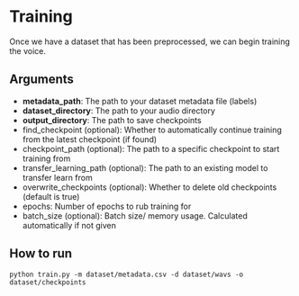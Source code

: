 # Training
Once we have a dataset that has been preprocessed, we can begin training the voice.

## Arguments
- **metadata_path**: The path to your dataset metadata file (labels)
- **dataset_directory**: The path to your audio directory
- **output_directory**: The path to save checkpoints
- find_checkpoint (optional): Whether to automatically continue training from the latest checkpoint (if found)
- checkpoint_path (optional): The path to a specific checkpoint to start training from
- transfer_learning_path (optional): The path to an existing model to transfer learn from
- overwrite_checkpoints (optional): Whether to delete old checkpoints (default is true)
- epochs: Number of epochs to rub training for
- batch_size (optional): Batch size/ memory usage. Calculated automatically if not given

## How to run
`python train.py -m dataset/metadata.csv -d dataset/wavs -o dataset/checkpoints `
